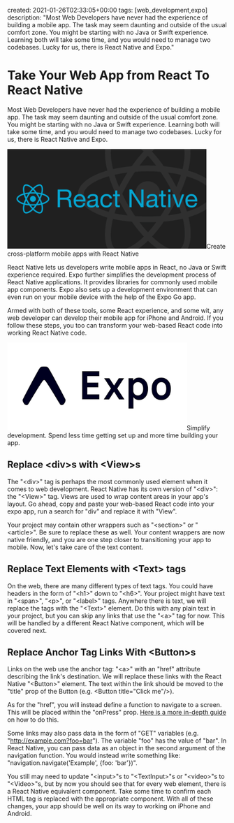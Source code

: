 created: 2021-01-26T02:33:05+00:00
tags: [web_development,expo]
description: "Most Web Developers have never had the experience of building a mobile app. The task may seem daunting and outside of the usual comfort zone. You might be starting with no Java or Swift experience. Learning both will take some time, and you would need to manage two codebases. Lucky for us, there is React Native and Expo."

# Take Your Web App from React To React Native

Most Web Developers have never had the experience of building a mobile app. The task may seem daunting and outside of the usual comfort zone. You might be starting with no Java or Swift experience. Learning both will take some time, and you would need to manage two codebases. Lucky for us, there is React Native and Expo.

<img alt="" src="images/reactNative.png" height="228" width="456" />Create cross-platform mobile apps with React Native

React Native lets us developers write mobile apps in React, no Java or Swift experience required. Expo further simplifies the development process of React Native applications. It provides libraries for commonly used mobile app components. Expo also sets up a development environment that can even run on your mobile device with the help of the Expo Go app.

Armed with both of these tools, some React experience, and some wit, any web developer can develop their mobile app for iPhone and Android. If you follow these steps, you too can transform your web-based React code into working React Native code.

<img alt="" src="images/expo-logo.png" height="201" width="411" />Simplify development. Spend less time getting set up and more time building your app.

## Replace \<div\>s with \<View\>s

The "\<div\>" tag is perhaps the most commonly used element when it comes to web development. React Native has its own version of "\<div\>": the "\<View\>" tag. Views are used to wrap content areas in your app's layout. Go ahead, copy and paste your web-based React code into your expo app, run a search for "div" and replace it with "View".

Your project may contain other wrappers such as "\<section\>" or "\<article\>". Be sure to replace these as well. Your content wrappers are now native friendly, and you are one step closer to transitioning your app to mobile. Now, let's take care of the text content.

## Replace Text Elements with \<Text\> tags

On the web, there are many different types of text tags. You could have headers in the form of "\<h1\>" down to "\<h6\>". Your project might have text in "\<span\>", "\<p\>", or "\<label\>" tags. Anywhere there is text, we will replace the tags with the "\<Text\>" element. Do this with any plain text in your project, but you can skip any links that use the "\<a\>" tag for now. This will be handled by a different React Native component, which will be covered next.

## Replace Anchor Tag Links With \<Button\>s

Links on the web use the anchor tag: "\<a\>" with an "href" attribute describing the link's destination. We will replace these links with the React Native "\<Button\>" element. The text within the link should be moved to the "title" prop of the Button (e.g. \<Button title="Click me"/\>).

As for the "href", you will instead define a function to navigate to a screen. This will be placed within the "onPress" prop. [Here is a more in-depth guide](https://reactnative.dev/docs/navigation) on how to do this.

Some links may also pass data in the form of "GET" variables (e.g. "http://example.com?foo=bar"). The variable "foo" has the value of "bar". In React Native, you can pass data as an object in the second argument of the navigation function. You would instead write something like: "navigation.navigate('Example', {foo: 'bar'})".

 You still may need to update "\<input\>"s to "\<TextInput\>"s or "\<video\>"s to "\<Video\>"s, but by now you should see that for every web element, there is a React Native equivalent component. Take some time to confirm each HTML tag is replaced with the appropriate component. With all of these changes, your app should be well on its way to working on iPhone and Android.

